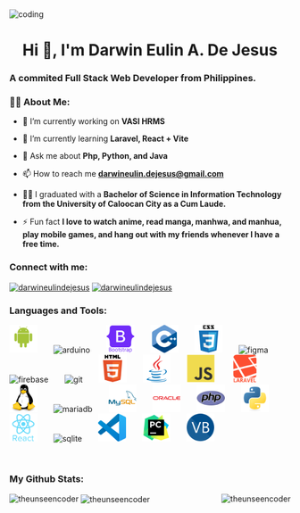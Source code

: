 
<img align="center" alt="coding" width="1080px" src="https://user-images.githubusercontent.com/74038190/225813708-98b745f2-7d22-48cf-9150-083f1b00d6c9.gif">
<h1 align="center">Hi 👋, I'm Darwin Eulin A. De Jesus</h1>
<h3>A commited Full Stack Web Developer from Philippines.</h3>

<h3>👨‍💼 About Me:</h3>

- 🔭 I’m currently working on **VASI HRMS**

- 🌱 I’m currently learning **Laravel, React + Vite**

- 💬 Ask me about **Php, Python, and Java**

- 📫 How to reach me **darwineulin.dejesus@gmail.com**

- 👨‍🎓 I graduated with a **Bachelor of Science in Information Technology from the University of Caloocan City as a Cum Laude.**

- ⚡ Fun fact **I love to watch anime, read manga, manhwa, and manhua, play mobile games, and hang out with my friends whenever I have a free time.**

<h3 align="left">Connect with me:</h3>
<p align="left">
<a href="https://fb.com/darwineulindejesus" target="blank"><img align="center" src="https://raw.githubusercontent.com/rahuldkjain/github-profile-readme-generator/master/src/images/icons/Social/facebook.svg" alt="darwineulindejesus" height="30" width="40" /></a>
<a href="https://fb.com/darwineulindejesus" target="blank"><img align="center" src="https://raw.githubusercontent.com/rahuldkjain/github-profile-readme-generator/master/src/images/icons/Social/facebook.svg" alt="darwineulindejesus" height="30" width="40" /></a>
</p>

<h3 align="left">Languages and Tools:</h3>
<p align="left">
  <a href="https://developer.android.com" target="_blank" rel="noreferrer" style="text-decoration: none; margin-right: 25px; border: none; outline: none;"><img src="https://raw.githubusercontent.com/devicons/devicon/master/icons/android/android-original-wordmark.svg" alt="android" width="50" height="50"/></a>
  <a href="https://www.arduino.cc/" target="_blank" rel="noreferrer" style="text-decoration: none; margin-right: 25px; border: none; outline: none;"><img src="https://cdn.worldvectorlogo.com/logos/arduino-1.svg" alt="arduino" width="50" height="50"/></a>
  <a href="https://getbootstrap.com" target="_blank" rel="noreferrer" style="text-decoration: none; margin-right: 25px; border: none; outline: none;"><img src="https://raw.githubusercontent.com/devicons/devicon/master/icons/bootstrap/bootstrap-plain-wordmark.svg" alt="bootstrap" width="50" height="50"/></a>
  <a href="https://www.w3schools.com/cpp/" target="_blank" rel="noreferrer" style="text-decoration: none; margin-right: 25px; border: none; outline: none;"><img src="https://raw.githubusercontent.com/devicons/devicon/master/icons/cplusplus/cplusplus-original.svg" alt="cplusplus" width="50" height="50"/></a>
  <a href="https://www.w3schools.com/css/" target="_blank" rel="noreferrer" style="text-decoration: none; margin-right: 25px; border: none; outline: none;"><img src="https://raw.githubusercontent.com/devicons/devicon/master/icons/css3/css3-original-wordmark.svg" alt="css3" width="50" height="50"/></a>
  <a href="https://www.figma.com/" target="_blank" rel="noreferrer" style="text-decoration: none; margin-right: 25px; border: none; outline: none;"><img src="https://www.vectorlogo.zone/logos/figma/figma-icon.svg" alt="figma" width="50" height="50"/></a>
  <a href="https://firebase.google.com/" target="_blank" rel="noreferrer" style="text-decoration: none; margin-right: 25px; border: none; outline: none;"><img src="https://www.vectorlogo.zone/logos/firebase/firebase-icon.svg" alt="firebase" width="50" height="50"/></a>
  <a href="https://git-scm.com/" target="_blank" rel="noreferrer" style="text-decoration: none; margin-right: 25px; border: none; outline: none;"><img src="https://www.vectorlogo.zone/logos/git-scm/git-scm-icon.svg" alt="git" width="50" height="50"/></a>
  <a href="https://www.w3.org/html/" target="_blank" rel="noreferrer" style="text-decoration: none; margin-right: 25px; border: none; outline: none;"><img src="https://raw.githubusercontent.com/devicons/devicon/master/icons/html5/html5-original-wordmark.svg" alt="html5" width="50" height="50"/></a>
  <a href="https://www.java.com" target="_blank" rel="noreferrer" style="text-decoration: none; margin-right: 25px; border: none; outline: none;"><img src="https://raw.githubusercontent.com/devicons/devicon/master/icons/java/java-original.svg" alt="java" width="50" height="50"/></a>
  <a href="https://developer.mozilla.org/en-US/docs/Web/JavaScript" target="_blank" rel="noreferrer" style="text-decoration: none; margin-right: 25px; border: none; outline: none;"><img src="https://raw.githubusercontent.com/devicons/devicon/master/icons/javascript/javascript-original.svg" alt="javascript" width="50" height="50"/></a>
  <a href="https://laravel.com/" target="_blank" rel="noreferrer" style="text-decoration: none; margin-right: 25px; border: none; outline: none;"><img src="https://raw.githubusercontent.com/devicons/devicon/master/icons/laravel/laravel-plain-wordmark.svg" alt="laravel" width="50" height="50"/></a>
  <a href="https://www.linux.org/" target="_blank" rel="noreferrer" style="text-decoration: none; margin-right: 25px; border: none; outline: none;"><img src="https://raw.githubusercontent.com/devicons/devicon/master/icons/linux/linux-original.svg" alt="linux" width="50" height="50"/></a>
  <a href="https://mariadb.org/" target="_blank" rel="noreferrer" style="text-decoration: none; margin-right: 25px; border: none; outline: none;"><img src="https://www.vectorlogo.zone/logos/mariadb/mariadb-icon.svg" alt="mariadb" width="50" height="50"/></a>
  <a href="https://www.mysql.com/" target="_blank" rel="noreferrer" style="text-decoration: none; margin-right: 25px; border: none; outline: none;"><img src="https://raw.githubusercontent.com/devicons/devicon/master/icons/mysql/mysql-original-wordmark.svg" alt="mysql" width="50" height="50"/></a>
  <a href="https://www.oracle.com/" target="_blank" rel="noreferrer" style="text-decoration: none; margin-right: 25px; border: none; outline: none;"><img src="https://raw.githubusercontent.com/devicons/devicon/master/icons/oracle/oracle-original.svg" alt="oracle" width="50" height="50"/></a>
  <a href="https://www.php.net" target="_blank" rel="noreferrer" style="text-decoration: none; margin-right: 25px; border: none; outline: none;"><img src="https://raw.githubusercontent.com/devicons/devicon/master/icons/php/php-original.svg" alt="php" width="50" height="50"/></a>
  <a href="https://www.python.org" target="_blank" rel="noreferrer" style="text-decoration: none; margin-right: 25px; border: none; outline: none;"><img src="https://raw.githubusercontent.com/devicons/devicon/master/icons/python/python-original.svg" alt="python" width="50" height="50"/></a>
  <a href="https://reactjs.org/" target="_blank" rel="noreferrer" style="text-decoration: none; margin-right: 25px; border: none; outline: none;"><img src="https://raw.githubusercontent.com/devicons/devicon/master/icons/react/react-original-wordmark.svg" alt="react" width="50" height="50"/></a>
  <a href="https://www.sqlite.org/" target="_blank" rel="noreferrer" style="text-decoration: none; margin-right: 25px; border: none; outline: none;"><img src="https://www.vectorlogo.zone/logos/sqlite/sqlite-icon.svg" alt="sqlite" width="50" height="50"/></a>
  <a href="https://code.visualstudio.com/" target="_blank" rel="noreferrer" style="text-decoration: none; margin-right: 25px; border: none; outline: none;"><img src="https://raw.githubusercontent.com/devicons/devicon/master/icons/vscode/vscode-original.svg" alt="vscode" width="50" height="50"/></a>
  <a href="https://www.jetbrains.com/pycharm/" target="_blank" rel="noreferrer" style="text-decoration: none; margin-right: 25px; border: none; outline: none;"><img src="https://raw.githubusercontent.com/devicons/devicon/master/icons/pycharm/pycharm-original.svg" alt="pycharm" width="50" height="50"/></a>
  <a href="https://docs.microsoft.com/en-us/dotnet/visual-basic/" target="_blank" rel="noreferrer" style="text-decoration: none; margin-right: 25px; border: none; outline: none;"><img src="https://raw.githubusercontent.com/devicons/devicon/master/icons/visualbasic/visualbasic-original.svg" alt="visualbasic" width="50" height="50"/></a>
</p>

<br>
<h3>My Github Stats:</h3>

<p><img align="left" src="https://github-readme-streak-stats.herokuapp.com/?user=theunseencoder&theme=dark" alt="theunseencoder" /></p>

<p><img align="right" src="https://github-readme-stats.vercel.app/api?username=theunseencoder&theme=dark&show_icons=true&locale=en" alt="theunseencoder" /></p>

<p>&nbsp;<img align="center" width="400" height="400" src="https://github-readme-stats.vercel.app/api/top-langs?username=theunseencoder&theme=dark&show_icons=true&locale=en&layout=compact" alt="theunseencoder" /></p>


